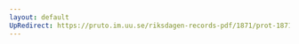 ```yaml
---
layout: default
UpRedirect: https://pruto.im.uu.se/riksdagen-records-pdf/1871/prot-1871--fk--324/prot-1871--fk--324_000.pdf
---
```

